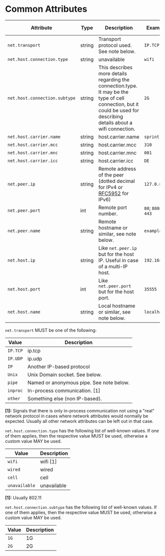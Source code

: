 # Common Attributes

<!-- Re-generate TOC with `TODO: ADD cmd` -->
<!-- semconv network -->
| Attribute  | Type | Description  | Examples  | Requirement Level |
|---|---|---|---|---|
| `net.transport` | string | Transport protocol used. See note below. | `IP.TCP` | Recommended |
| `net.host.connection.type` | string | unavailable | `wifi` | Recommended |
| `net.host.connection.subtype` | string | This describes more details regarding the connection.type. It may be the type of cell connection, but it could be used for describing details about a wifi connection. | `2G` | Recommended |
| `net.host.carrier.name` | string | host.carrier.name | `sprint` | Recommended |
| `net.host.carrier.mcc` | string | host.carrier.mcc | `310` | Recommended |
| `net.host.carrier.mnc` | string | host.carrier.mnc | `001` | Recommended |
| `net.host.carrier.icc` | string | host.carrier.icc | `DE` | Recommended |
| `net.peer.ip` | string | Remote address of the peer (dotted decimal for IPv4 or [RFC5952](https://tools.ietf.org/html/rfc5952) for IPv6) | `127.0.0.1` | Recommended |
| `net.peer.port` | int | Remote port number. | `80`; `8080`; `443` | Recommended |
| `net.peer.name` | string | Remote hostname or similar, see note below. | `example.com` | Recommended |
| `net.host.ip` | string | Like `net.peer.ip` but for the host IP. Useful in case of a multi-IP host. | `192.168.0.1` | Recommended |
| `net.host.port` | int | Like `net.peer.port` but for the host port. | `35555` | Recommended |
| `net.host.name` | string | Local hostname or similar, see note below. | `localhost` | Recommended |

`net.transport` MUST be one of the following:

| Value  | Description |
|---|---|
| `IP.TCP` | ip.tcp |
| `IP.UDP` | ip.udp |
| `IP` | Another IP-based protocol |
| `Unix` | Unix Domain socket. See below. |
| `pipe` | Named or anonymous pipe. See note below. |
| `inproc` | In-process communication. [1] |
| `other` | Something else (non IP-based). |

**[1]:** Signals that there is only in-process communication not using a "real" network protocol in cases where network attributes would normally be expected. Usually all other network attributes can be left out in that case.

`net.host.connection.type` has the following list of well-known values. If one of them applies, then the respective value MUST be used, otherwise a custom value MAY be used.

| Value  | Description |
|---|---|
| `wifi` | wifi [1] |
| `wired` | wired |
| `cell` | cell |
| `unavailable` | unavailable |

**[1]:** Usually 802.11

`net.host.connection.subtype` has the following list of well-known values. If one of them applies, then the respective value MUST be used, otherwise a custom value MAY be used.

| Value  | Description |
|---|---|
| `1G` | 1G |
| `2G` | 2G |
<!-- endsemconv -->
